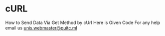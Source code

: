 # cURL
How to Send Data Via Get Method by cUrl
Here is Given Code
 For any help email us unis.webmaster@puitc.ml
